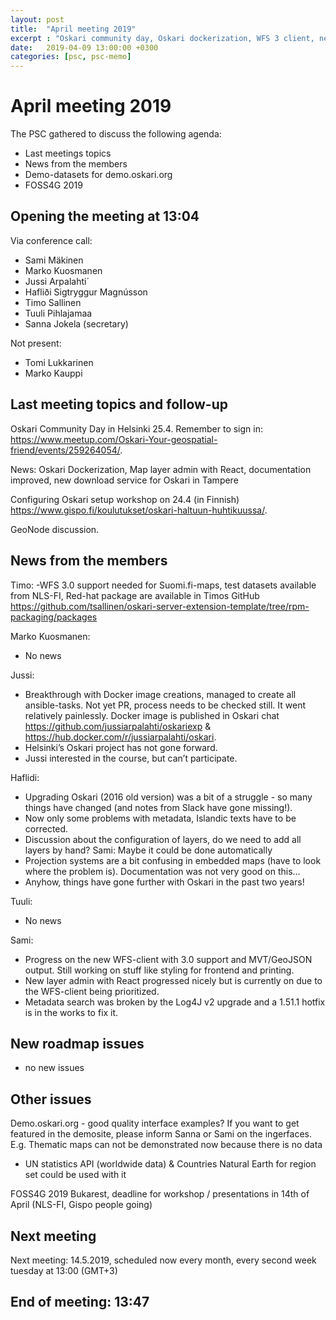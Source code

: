 ```yaml
---
layout: post
title:  "April meeting 2019"
excerpt : "Oskari community day, Oskari dockerization, WFS 3 client, news"
date:   2019-04-09 13:00:00 +0300
categories: [psc, psc-memo]
---
```


# April meeting 2019

The PSC gathered to discuss the following agenda:

- Last meetings topics
- News from the members
- Demo-datasets for demo.oskari.org
- FOSS4G 2019

## Opening the meeting at 13:04

Via conference call:

- Sami Mäkinen
- Marko Kuosmanen
- Jussi Arpalahti´
- Hafliði Sigtryggur Magnússon
- Timo Sallinen
- Tuuli Pihlajamaa
- Sanna Jokela (secretary)

Not present:

- Tomi Lukkarinen
- Marko Kauppi

## Last meeting topics and follow-up

Oskari Community Day in Helsinki 25.4. Remember to sign in: https://www.meetup.com/Oskari-Your-geospatial-friend/events/259264054/. 

News: Oskari Dockerization, Map layer admin with React, documentation improved, new download service for Oskari in Tampere

Configuring Oskari setup workshop on 24.4 (in Finnish) https://www.gispo.fi/koulutukset/oskari-haltuun-huhtikuussa/.

GeoNode discussion.


## News from the members

Timo:
-WFS 3.0 support needed for Suomi.fi-maps, test datasets available from NLS-FI, Red-hat package are available in Timos GitHub https://github.com/tsallinen/oskari-server-extension-template/tree/rpm-packaging/packages

Marko Kuosmanen: 
- No news

Jussi: 
- Breakthrough with Docker image creations, managed to create all ansible-tasks. Not yet PR, process needs to be checked still. It went relatively painlessly. Docker image is published in Oskari chat https://github.com/jussiarpalahti/oskariexp & https://hub.docker.com/r/jussiarpalahti/oskari. 
- Helsinki’s Oskari project has not gone forward. 
- Jussi interested in the course, but can’t participate. 

Haflidi: 
- Upgrading Oskari (2016 old version) was a bit of a struggle - so many things have changed (and notes from Slack have gone missing!). 
- Now only some problems with metadata, Islandic texts have to be corrected. 
- Discussion about the configuration of layers, do we need to add all layers by hand? Sami: Maybe it could be done automatically 
- Projection systems are a bit confusing in embedded maps (have to look where the problem is). Documentation was not very good on this… 
- Anyhow, things have gone further with Oskari in the past two years!

Tuuli:
- No news

Sami: 
- Progress on the new WFS-client with 3.0 support and MVT/GeoJSON output. Still working on stuff like styling for frontend and printing. 
- New layer admin with React progressed nicely but is currently on due to the WFS-client being prioritized. 
- Metadata search was broken by the Log4J v2 upgrade and a 1.51.1 hotfix is in the works to fix it.


## New roadmap issues

- no new issues 

## Other issues

Demo.oskari.org - good quality interface examples? If you want to get featured in the demosite, please inform Sanna or Sami on the ingerfaces. E.g. Thematic maps can not be demonstrated now because there is no data
- UN statistics API (worldwide data) & Countries Natural Earth for region set could be used with it

FOSS4G 2019 Bukarest, deadline for workshop / presentations in 14th of April (NLS-FI, Gispo people going)

## Next meeting

Next meeting: 14.5.2019, scheduled now every month, every second week tuesday at 13:00 (GMT+3)

## End of meeting: 13:47
